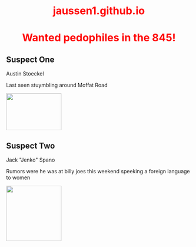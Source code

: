 # jaussen1.github.io
<!doctype html>

<html>
<head>
 
<style>
        h1 {
           color: red;
           text-align: center;
        h2 {
            color: blue;
            text-align: center;
</style>    
</head>
<body>
        <h1>Wanted pedophiles in the 845!</h1>
        <h2>Suspect One</h2>
        <p>Austin Stoeckel</p>
        <p>Last seen stuymbling around Moffat Road</p>
        <img src="IMG_0478.jpg" height="100" width="150">
</body>

<body>
        <h2>Suspect Two</h2>
        <p>Jack "Jenko" Spano</p>
        <p>Rumors were he was at billy joes this weekend speeking a foreign language to women</p>
        <img src="IMG_0480.jpg height="100" width="150">
</body>

</html>   
